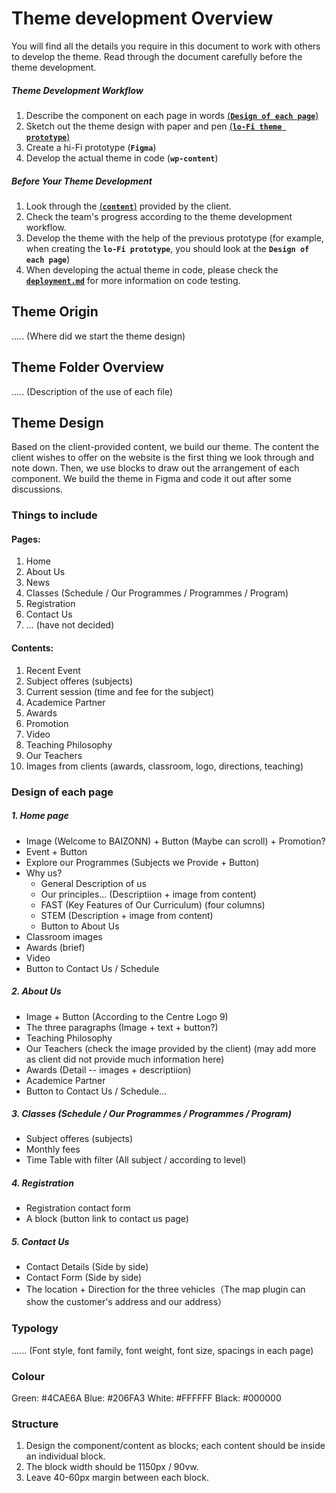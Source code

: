 # Theme development Overview
You will find all the details you require in this document to work with others to develop the theme. Read through the document carefully before the theme development.

##### Theme Development Workflow
1. Describe the component on each page in words [(**`Design of each page`**)](#design-of-each-page)
2. Sketch out the theme design with paper and pen [(**`lo-Fi theme prototype`**)](https://github.com/Tianyi2/2023_SP51_CMS_GroupB/tree/main/lo-Fi%20theme%20prototype)
3. Create a hi-Fi prototype (**`Figma`**)
4. Develop the actual theme in code (**`wp-content`**)

#####  Before Your Theme Development
1. Look through the [(**`content`**)](https://github.com/Tianyi2/2023_SP51_CMS_GroupB/tree/main/A01%20Content%20for%20Students) provided by the client.
2. Check the team's progress according to the theme development workflow.
3. Develop the theme with the help of the previous prototype (for example, when creating the **`lo-Fi prototype`**, you should look at the **`Design of each page`**)
4. When developing the actual theme in code, please check the [**`deployment.md`**](https://github.com/Tianyi2/2023_SP51_CMS_GroupB/blob/main/deployment.md) for more information on code testing. 


## Theme Origin
..... (Where did we start the theme design)


## Theme Folder Overview
..... (Description of the use of each file)


## Theme Design
Based on the client-provided content, we build our theme. The content the client wishes to offer on the website is the first thing we look through and note down. Then, we use blocks to draw out the arrangement of each component. We build the theme in Figma and code it out after some discussions.


### Things to include
#### Pages: 
1. Home 
2. About Us
3. News 
4. Classes (Schedule / Our Programmes / Programmes / Program)
5. Registration 
6. Contact Us
7. ... (have not decided)

#### Contents: 
1. Recent Event
2. Subject offeres (subjects)
3. Current session (time and fee for the subject)
4. Academice Partner
5. Awards
6. Promotion
7. Video
8. Teaching Philosophy
9. Our Teachers
10. Images from clients (awards, classroom, logo, directions, teaching)


### Design of each page
##### 1. Home page
  - Image (Welcome to BAIZONN) + Button (Maybe can scroll) + Promotion?
  - Event + Button
  - Explore our Programmes (Subjects we Provide + Button)
  - Why us?
    - General Description of us
    - Our principles… (Descriptiion + image from content)
    - FAST (Key Features of Our Curriculum) (four columns)
    - STEM (Description + image from content)
    - Button to About Us
  - Classroom images
  - Awards (brief)
  - Video
  - Button to Contact Us / Schedule

##### 2. About Us
  - Image + Button (According to the Centre Logo 9) 
  - The three paragraphs (Image + text + button?)
  - Teaching Philosophy
  - Our Teachers (check the image provided by the client) (may add more as client did not provide much information here)
  - Awards (Detail -- images + descriptiion)
  - Academice Partner
  - Button to Contact Us / Schedule…

##### 3. Classes (Schedule / Our Programmes / Programmes / Program)
  - Subject offeres (subjects)
  - Monthly fees
  - Time Table with filter (All subject / according to level)

##### 4. Registration
  - Registration contact form
  - A block (button link to contact us page)

##### 5. Contact Us
  - Contact Details (Side by side)
  - Contact Form (Side by side)
  - The location + Direction for the three vehicles（The map plugin can show the customer's address and our address）


### Typology
...... (Font style, font family, font weight, font size, spacings in each page)


### Colour
Green: #4CAE6A
Blue: #206FA3
White: #FFFFFF
Black: #000000


### Structure
1. Design the component/content as blocks; each content should be inside an individual block.
2. The block width should be 1150px / 90vw.
3. Leave 40-60px margin between each block.


